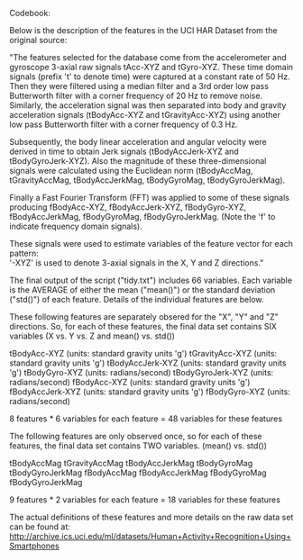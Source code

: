 Codebook:

Below is the description of the features in the UCI HAR Dataset from the original source:

"The features selected for the database come from the accelerometer and gyroscope 3-axial raw signals tAcc-XYZ and 
tGyro-XYZ. These time domain signals (prefix 't' to denote time) were captured at a constant rate of 50 Hz. Then 
they were filtered using a median filter and a 3rd order low pass Butterworth filter with a corner frequency of 20 
Hz to remove noise. Similarly, the acceleration signal was then separated into body and gravity acceleration signals 
(tBodyAcc-XYZ and tGravityAcc-XYZ) using another low pass Butterworth filter with a corner frequency of 0.3 Hz. 

Subsequently, the body linear acceleration and angular velocity were derived in time to obtain Jerk signals 
(tBodyAccJerk-XYZ and tBodyGyroJerk-XYZ). Also the magnitude of these three-dimensional signals were calculated using 
the Euclidean norm (tBodyAccMag, tGravityAccMag, tBodyAccJerkMag, tBodyGyroMag, tBodyGyroJerkMag). 

Finally a Fast Fourier Transform (FFT) was applied to some of these signals producing fBodyAcc-XYZ, fBodyAccJerk-XYZ,
fBodyGyro-XYZ, fBodyAccJerkMag, fBodyGyroMag, fBodyGyroJerkMag. (Note the 'f' to indicate frequency domain signals). 

These signals were used to estimate variables of the feature vector for each pattern:  
'-XYZ' is used to denote 3-axial signals in the X, Y and Z directions."

The final output of the script ("tidy.txt") includes 66 variables. Each variable is the AVERAGE of either the mean 
("mean()") or the standard deviation ("std()") of each feature. Details of the individual features are below.

These following features are separately obsered for the "X", "Y" and "Z" directions. So, for each of these features,
the final data set contains SIX variables (X vs. Y vs. Z and mean() vs. std())

tBodyAcc-XYZ (units: standard gravity units 'g')
tGravityAcc-XYZ (units: standard gravity units 'g')
tBodyAccJerk-XYZ (units: standard gravity units 'g')
tBodyGyro-XYZ (units: radians/second)
tBodyGyroJerk-XYZ (units: radians/second)
fBodyAcc-XYZ (units: standard gravity units 'g')
fBodyAccJerk-XYZ (units: standard gravity units 'g')
fBodyGyro-XYZ (units: radians/second)

8 features * 6 variables for each feature = 48 variables for these features

The following features are only observed once, so for each of these features, the final data set contains TWO variables.
(mean() vs. std())

tBodyAccMag
tGravityAccMag
tBodyAccJerkMag
tBodyGyroMag
tBodyGyroJerkMag
fBodyAccMag
fBodyAccJerkMag
fBodyGyroMag
fBodyGyroJerkMag

9 features * 2 variables for each feature = 18 variables for these features

The actual definitions of these features and more details on the raw data set can be found at:
http://archive.ics.uci.edu/ml/datasets/Human+Activity+Recognition+Using+Smartphones 

